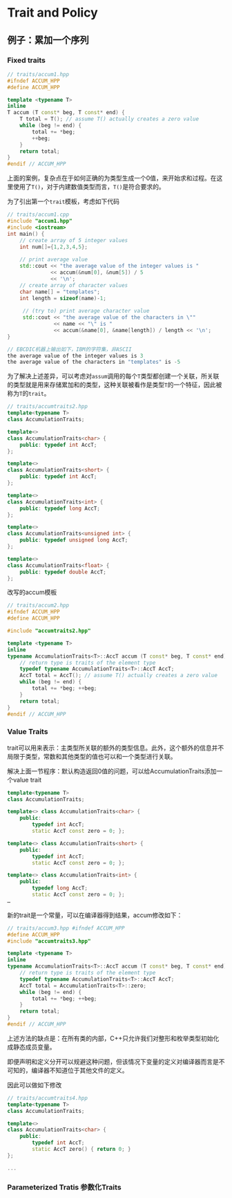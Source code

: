 # Trait and  Policy

## 例子：累加一个序列

### Fixed traits

```cpp
// traits/accum1.hpp 
#ifndef ACCUM_HPP 
#define ACCUM_HPP 

template <typename T> 
inline 
T accum (T const* beg, T const* end) { 
    T total = T(); // assume T() actually creates a zero value 
    while (beg != end) { 
        total += *beg; 
        ++beg; 
    }
    return total; 
}
#endif // ACCUM_HPP
```

上面的案例，复杂点在于如何正确的为类型生成一个0值，来开始求和过程。在这里使用了`T()`，对于内建数值类型而言，`T()`是符合要求的。

为了引出第一个`trait`模板，考虑如下代码

```cpp
// traits/accum1.cpp 
#include "accum1.hpp" 
#include <iostream> 
int main() {
    // create array of 5 integer values 
    int num[]={1,2,3,4,5}; 
    
    // print average value 
    std::cout << "the average value of the integer values is " 
              << accum(&num[0], &num[5]) / 5
              << '\n'; 
    // create array of character values 
    char name[] = "templates"; 
    int length = sizeof(name)-1;
    
     // (try to) print average character value 
     std::cout << "the average value of the characters in \""
               << name << "\" is " 
               << accum(&name[0], &name[length]) / length << '\n';
}
```

```cpp
// EBCDIC机器上输出如下，IBM的字符集，非ASCII
the average value of the integer values is 3 
the average value of the characters in "templates" is -5
```

为了解决上述差异，可以考虑对`assum`调用的每个`T`类型都创建一个关联，所关联的类型就是用来存储累加和的类型，这种关联被看作是类型`T`的一个特征，因此被称为`T`的`trait`。

```cpp
// traits/accumtraits2.hpp 
template<typename T> 
class AccumulationTraits; 

template<> 
class AccumulationTraits<char> { 
    public: typedef int AccT; 
};

template<> 
class AccumulationTraits<short> { 
    public: typedef int AccT; 
};

template<> 
class AccumulationTraits<int> { 
    public: typedef long AccT; 
};

template<> 
class AccumulationTraits<unsigned int> { 
    public: typedef unsigned long AccT; 
};

template<> 
class AccumulationTraits<float> { 
    public: typedef double AccT; 
};
```

改写的accum模板

```cpp
// traits/accum2.hpp 
#ifndef ACCUM_HPP 
#define ACCUM_HPP 

#include "accumtraits2.hpp" 

template <typename T> 
inline 
typename AccumulationTraits<T>::AccT accum (T const* beg, T const* end) { 
    // return type is traits of the element type 
    typedef typename AccumulationTraits<T>::AccT AccT; 
    AccT total = AccT(); // assume T() actually creates a zero value 
    while (beg != end) { 
        total += *beg; ++beg; 
    }
    return total;
}
#endif // ACCUM_HPP
```

### Value Traits

trait可以用来表示：主类型所关联的额外的类型信息。此外，这个额外的信息并不局限于类型，常数和其他类型的值也可以和一个类型进行关联。

解决上面一节程序：默认构造返回0值的问题，可以给AccumulationTraits添加一个value trait

```cpp
template<typename T> 
class AccumulationTraits; 

template<> class AccumulationTraits<char> { 
    public: 
        typedef int AccT; 
        static AccT const zero = 0; };

template<> class AccumulationTraits<short> { 
    public: 
        typedef int AccT; 
        static AccT const zero = 0; };

template<> class AccumulationTraits<int> { 
    public: 
        typedef long AccT; 
        static AccT const zero = 0; };
…
```

新的trait是一个常量，可以在编译器得到结果，accum修改如下：

```cpp
// traits/accum3.hpp #ifndef ACCUM_HPP
#define ACCUM_HPP 
#include "accumtraits3.hpp" 

template <typename T> 
inline 
typename AccumulationTraits<T>::AccT accum (T const* beg, T const* end) { 
    // return type is traits of the element type 
    typedef typename AccumulationTraits<T>::AccT AccT; 
    AccT total = AccumulationTraits<T>::zero; 
    while (beg != end) { 
        total += *beg; ++beg; 
    }
    return total; 
}
#endif // ACCUM_HPP
```

上述方法的缺点是：在所有类的内部，C++只允许我们对整形和枚举类型初始化成静态成员变量。

即便声明和定义分开可以规避这种问题，但该情况下变量的定义对编译器而言是不可知的，编译器不知道位于其他文件的定义。

因此可以做如下修改

```cpp
// traits/accumtraits4.hpp 
template<typename T> 
class AccumulationTraits; 

template<> 
class AccumulationTraits<char> { 
    public: 
        typedef int AccT; 
        static AccT zero() { return 0; }
};

...
```

### Parameterized Tratis 参数化Traits